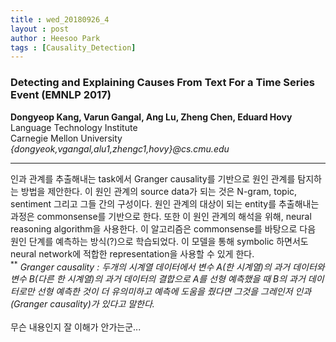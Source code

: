```yaml
---
title : wed_20180926_4
layout : post
author : Heesoo Park
tags : [Causality_Detection]
---
```


<h3>Detecting and Explaining Causes From Text For a Time Series Event (EMNLP 2017) </h3>


<p>

<b>Dongyeop Kang, Varun Gangal, Ang Lu, Zheng Chen, Eduard Hovy</b><br/>
Language Technology Institute<br/>
Carnegie Mellon University<br/>
<em>{dongyeok,vgangal,alu1,zhengc1,hovy}@cs.cmu.edu</em><br/>


</p>

<hr />
<p>
 인과 관계를 추출해내는 task에서 Granger causality를 기반으로 원인 관계를 탐지하는 방법을 제안한다. 이 원인 관계의 source data가 되는 것은 N-gram, topic, sentiment 그리고 그들 간의 구성이다. 원인 관계의 대상이 되는 entity를 추출해내는 과정은 commonsense를 기반으로 한다. 또한 이 원인 관계의 해석을 위해, neural reasoning algorithm을 사용한다. 
 이 알고리즘은 commonsense를 바탕으로 다음 원인 단계를 예측하는 방식(?)으로 학습되었다. 이 모델을 통해 symbolic 하면서도 neural network에 적합한 representation을 사용할 수 있게 한다.
 <br/>
 <sup>**</sup> <em>Granger causality : 두개의 시계열 데이터에서 변수 A(한 시계열)의 과거 데이터와 변수 B(다른 한 시계열)의 과거 데이터의 결합으로 A를 선형 예측했을 때 B의 과거 데이터로만 선형 예측한 것이 더 유의미하고 예측에 도움을 줬다면 그것을 그레인저 인과(Granger causality)가 있다고 말한다.</em>
 <br/><br/>
 무슨 내용인지 잘 이해가 안가는군...
 
</p>